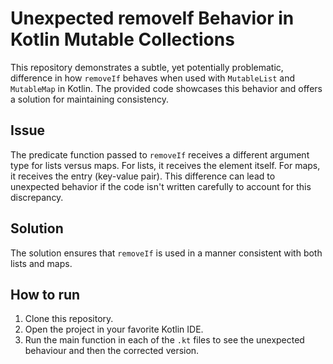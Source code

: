# Unexpected removeIf Behavior in Kotlin Mutable Collections

This repository demonstrates a subtle, yet potentially problematic, difference in how `removeIf` behaves when used with `MutableList` and `MutableMap` in Kotlin.  The provided code showcases this behavior and offers a solution for maintaining consistency.

## Issue
The predicate function passed to `removeIf` receives a different argument type for lists versus maps. For lists, it receives the element itself. For maps, it receives the entry (key-value pair). This difference can lead to unexpected behavior if the code isn't written carefully to account for this discrepancy.

## Solution
The solution ensures that `removeIf` is used in a manner consistent with both lists and maps.

## How to run
1. Clone this repository.
2. Open the project in your favorite Kotlin IDE.
3. Run the main function in each of the `.kt` files to see the unexpected behaviour and then the corrected version.